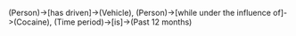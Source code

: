 (Person)->[has driven]->(Vehicle), (Person)->[while under the influence of]->(Cocaine), (Time period)->[is]->(Past 12 months)